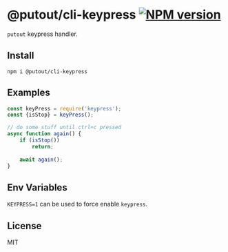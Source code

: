 # @putout/cli-keypress [![NPM version][NPMIMGURL]][NPMURL]

[NPMIMGURL]: https://img.shields.io/npm/v/@putout/cli-keypress.svg?style=flat&longCache=true
[NPMURL]: https://npmjs.org/package/@putout/cli-keypress "npm"

`putout` keypress handler.

## Install

```
npm i @putout/cli-keypress
```

## Examples

```js
const keyPress = require('keypress');
const {isStop} = keyPress();

// do some stuff until ctrl+c pressed
async function again() {
    if (isStop())
        return;
    
    await again();
}
```

## Env Variables

`KEYPRESS=1` can be used to force enable `keypress`.

## License

MIT
